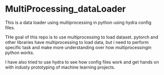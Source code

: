 # MultiProcessing_dataLoader
This is a data loader using multiprocessing in python using hydra config files.

THe goal of this repo is to use multiprocessing to load dataset. pytorch and other libraries have multiprocessing to load data, but i need to perform specific task and make more understanding over how multiprocessingin python works. 

I have also tried to use hydra to see how config files work and get hands on with industy prototyping of machine learning projects. 
